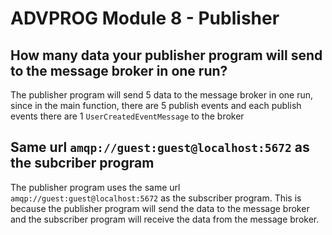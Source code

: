 # ADVPROG Module 8 - Publisher

## How many data your publisher program will send to the message broker in one run? 
The publisher program will send 5 data to the message broker in one run, since in the main function, there are 
5 publish events and each publish events there are 1 `UserCreatedEventMessage` to the broker

## Same url `amqp://guest:guest@localhost:5672` as the subcriber program
The publisher program uses the same url `amqp://guest:guest@localhost:5672` as the subscriber program. This is because the publisher program will send the data to the message broker and the subscriber program will receive the data from the message broker.